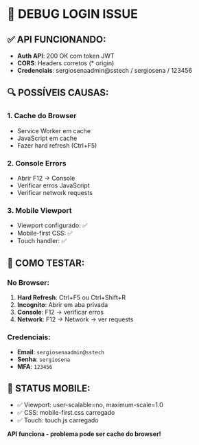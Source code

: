 # 🔐 DEBUG LOGIN ISSUE

## ✅ **API FUNCIONANDO:**
- **Auth API**: 200 OK com token JWT
- **CORS**: Headers corretos (* origin)
- **Credenciais**: sergiosenaadmin@sstech / sergiosena / 123456

## 🔍 **POSSÍVEIS CAUSAS:**

### 1. **Cache do Browser**
- Service Worker em cache
- JavaScript em cache
- Fazer hard refresh (Ctrl+F5)

### 2. **Console Errors**
- Abrir F12 → Console
- Verificar erros JavaScript
- Verificar network requests

### 3. **Mobile Viewport**
- Viewport configurado: ✅
- Mobile-first CSS: ✅
- Touch handler: ✅

## 🧪 **COMO TESTAR:**

### **No Browser:**
1. **Hard Refresh**: Ctrl+F5 ou Ctrl+Shift+R
2. **Incognito**: Abrir em aba privada
3. **Console**: F12 → verificar erros
4. **Network**: F12 → Network → ver requests

### **Credenciais:**
- **Email**: `sergiosenaadmin@sstech`
- **Senha**: `sergiosena`
- **MFA**: `123456`

## 📱 **STATUS MOBILE:**
- ✅ Viewport: user-scalable=no, maximum-scale=1.0
- ✅ CSS: mobile-first.css carregado
- ✅ Touch: touch.js carregado

**API funciona - problema pode ser cache do browser!**